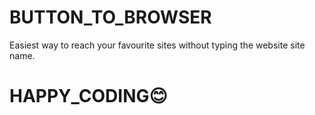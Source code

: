 # BUTTON_TO_BROWSER

Easiest way to reach your favourite sites without typing the website site name.

# HAPPY_CODING😊
